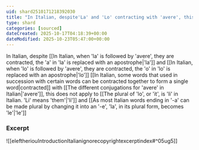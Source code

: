 ```yaml
---
uid: shard2510171218392030
title: "In Italian, despite'La' and 'Lo' contracting with 'avere', this does not apply to 'Li' and 'Le'"
type: shard
categories: [sourced]
dateCreated: 2025-10-17T04:18:39+00:00
dateModified: 2025-10-23T05:47:00+00:00
---
```

In Italian, despite [[In Italian, when 'la' is followed by 'avere', they are contracted, the 'a' in 'la' is replaced with an apostrophe|'la']] and [[In Italian, when 'lo' is followed by 'avere', they are contracted, the 'o' in 'lo' is replaced with an apostrophe|'lo']] [[In Italian, some words that used in succession with certain words can be contracted together to form a single word|contracted]] with [[The different conjugations for 'avere' in Italian|'avere']], this does not apply to [[The plural of 'lo', or 'it', is 'li' in Italian. 'Li' means 'them'|'li']] and [[As most Italian words ending in '-a' can be made plural by changing it into an '-e', 'la', in its plural form, becomes 'le'|'le']] 

### Excerpt
![[eleftheriouIntroductionItalianignorecopyrightexcerptindex#^05ug5]]